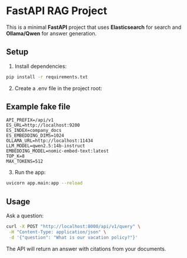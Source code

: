 # FastAPI RAG Project

This is a minimal **FastAPI** project that uses **Elasticsearch** for search and **Ollama/Qwen** for answer generation.

## Setup

1. Install dependencies:

```bash
pip install -r requirements.txt
```

2. Create a .env file in the project root:

## Example fake file

```
API_PREFIX=/api/v1
ES_URL=http://localhost:9200
ES_INDEX=company_docs
ES_EMBEDDING_DIMS=1024
OLLAMA_URL=http://localhost:11434
LLM_MODEL=qwen2.5:14b-instruct
EMBEDDING_MODEL=nomic-embed-text:latest
TOP_K=8
MAX_TOKENS=512
```

3. Run the app:

```bash
uvicorn app.main:app --reload
```

## Usage

Ask a question:

```bash
curl -X POST "http://localhost:8000/api/v1/query" \
 -H "Content-Type: application/json" \
 -d '{"question": "What is our vacation policy?"}'
```

The API will return an answer with citations from your documents.
